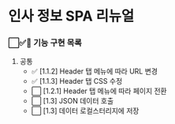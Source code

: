 # 인사 정보 SPA 리뉴얼

### ⬜✅🚨 기능 구현 목록

1. 공통
    + ✅ [1.1.2] Header 탭 메뉴에 따라 URL 변경
    + ✅ [1.1.3] Header 탭 CSS 수정
    + ⬜ [1.2.1] Header 탭 메뉴에 따라 페이지 전환
    + ⬜ [1.3] JSON 데이터 호출
    + ⬜ [1.3] 데이터 로컬스터리지에 저장 
    
